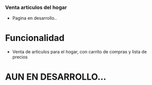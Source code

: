 ### Venta articulos del hogar

- Pagina en desarrollo.. 

# Funcionalidad

- Venta de articulos para el hogar, con carrito de compras y lista de precios 



# AUN EN DESARROLLO...